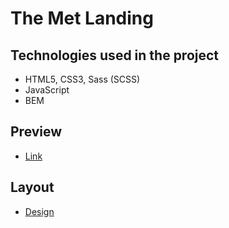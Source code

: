 # The Met Landing
## Technologies used in the project
- HTML5, CSS3, Sass (SCSS)
- JavaScript
- BEM
## Preview
- [Link](https://sanyokmalyshev.github.io/project-the-met/)
## Layout
- [Design](https://www.figma.com/file/lSR1m42L9YwzQwzzxKwHpw/THE-MET?node-id=0%3A1&t=nmdgiy1CBPl1CtyW-0)

